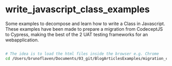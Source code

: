 # write_javascript_class_examples

Some examples to decompose and learn how to write a Class in Javascript. These examples have been made to prepare a migration from CodeceptJS to Cypress, making the best of the 2 UAT testing frameworks for an webapplication.


```bash

# The idea is to load the html files inside the browser e.g. Chrome
cd /Users/brunoflaven/Documents/03_git/BlogArticlesExamples/migration_codeceptjs_to_cypress_write_javascript_class/write_javascript_class_examples/

```


